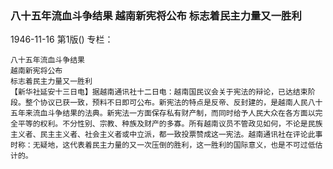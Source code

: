 ### 八十五年流血斗争结果  越南新宪将公布  标志着民主力量又一胜利

1946-11-16
第1版()
专栏：

    八十五年流血斗争结果
    越南新宪将公布
    标志着民主力量又一胜利
    【新华社延安十三日电】据越南通讯社十二日电：越南国民议会关于宪法的辩论，已达结束阶段。整个协议已获一致，预料不日即可公布。新宪法的特点是反帝、反封建的，是越南人民八十五年来流血斗争结果的法典。新宪法一方面保存私有财产制，而同时给予人民大众在各方面以完全平等的权利。不分性别、宗教、种族及财产的多寡。所有越南议员不管政见如何，不论是民族主义者、民主主义者、社会主义者或中立派，都一致投票赞成这一宪法。越南通讯社在评论此事时称：无疑地，这代表着民主力量的又一次压倒的胜利，这一胜利的国际意义，也是不可过低估计的。
